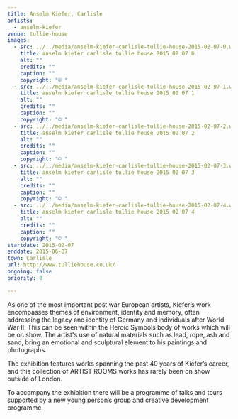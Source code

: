 ```yaml
---
title: Anselm Kiefer, Carlisle
artists:
  - anselm-kiefer
venue: tullie-house
images:
  - src: ../../media/anselm-kiefer-carlisle-tullie-house-2015-02-07-0.webp
    title: anselm kiefer carlisle tullie house 2015 02 07 0
    alt: ""
    credits: ""
    caption: ""
    copyright: "© "
  - src: ../../media/anselm-kiefer-carlisle-tullie-house-2015-02-07-1.webp
    title: anselm kiefer carlisle tullie house 2015 02 07 1
    alt: ""
    credits: ""
    caption: ""
    copyright: "© "
  - src: ../../media/anselm-kiefer-carlisle-tullie-house-2015-02-07-2.webp
    title: anselm kiefer carlisle tullie house 2015 02 07 2
    alt: ""
    credits: ""
    caption: ""
    copyright: "© "
  - src: ../../media/anselm-kiefer-carlisle-tullie-house-2015-02-07-3.webp
    title: anselm kiefer carlisle tullie house 2015 02 07 3
    alt: ""
    credits: ""
    caption: ""
    copyright: "© "
  - src: ../../media/anselm-kiefer-carlisle-tullie-house-2015-02-07-4.webp
    title: anselm kiefer carlisle tullie house 2015 02 07 4
    alt: ""
    credits: ""
    caption: ""
    copyright: "© "
startdate: 2015-02-07
enddate: 2015-06-07
town: Carlisle
url: http://www.tulliehouse.co.uk/
ongoing: false
priority: 0

---
```


As one of the most important post war European artists, Kiefer’s work encompasses themes of environment, identity and memory, often addressing the legacy and identity of Germany and individuals after World War II. This can be seen within the Heroic Symbols body of works which will be on show. The artist's use of natural materials such as lead, rope, ash and sand, bring an emotional and sculptural element to his paintings and photographs.

The exhibition features works spanning the past 40 years of Kiefer’s career, and this collection of ARTIST ROOMS works has rarely been on show outside of London.

To accompany the exhibition there will be a programme of talks and tours supported by a new young person’s group and creative development programme.